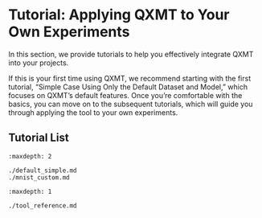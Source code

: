 # Tutorial: Applying QXMT to Your Own Experiments
In this section, we provide tutorials to help you effectively integrate QXMT into your projects.

If this is your first time using QXMT, we recommend starting with the first tutorial, “Simple Case Using Only the Default Dataset and Model,” which focuses on QXMT’s default features. Once you’re comfortable with the basics, you can move on to the subsequent tutorials, which will guide you through applying the tool to your own experiments.

## Tutorial List
```{toctree}
:maxdepth: 2

./default_simple.md
./mnist_custom.md

```

```{toctree}
:maxdepth: 1

./tool_reference.md
